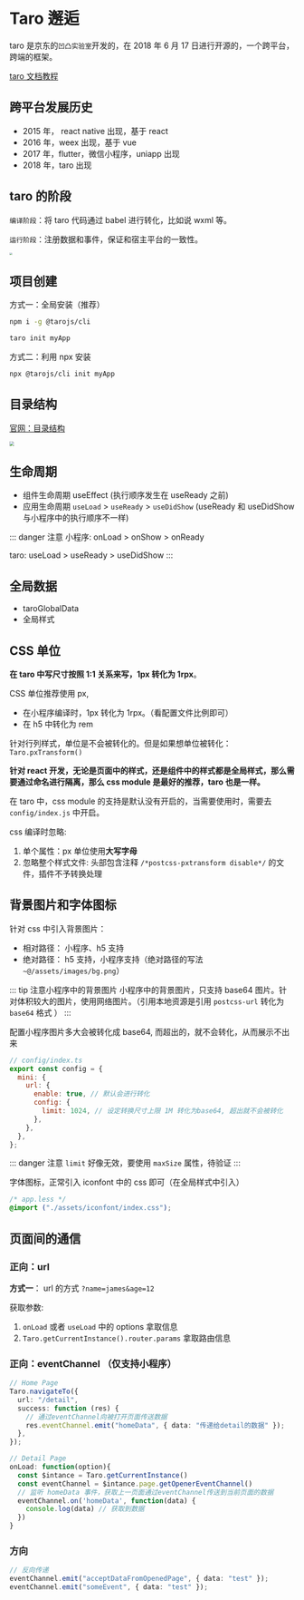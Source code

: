 # Taro 邂逅

taro 是京东的`凹凸实验室`开发的，在 2018 年 6 月 17 日进行开源的，一个跨平台，跨端的框架。

[taro 文档教程](https://taro-docs.jd.com/docs/)

## 跨平台发展历史

- 2015 年， react native 出现，基于 react
- 2016 年，weex 出现，基于 vue
- 2017 年，flutter，微信小程序，uniapp 出现
- 2018 年，taro 出现

## taro 的阶段

`编译阶段`：将 taro 代码通过 babel 进行转化，比如说 wxml 等。

`运行阶段`：注册数据和事件，保证和宿主平台的一致性。

<img src="/images/frames/taro/taro_01.png" style="zoom:30%;" />

## 项目创建

方式一：全局安装（推荐）

```bash
npm i -g @tarojs/cli

taro init myApp
```

方式二：利用 npx 安装

```bash
npx @tarojs/cli init myApp
```

## 目录结构

[官网：目录结构](https://taro-docs.jd.com/docs/folder)

<img src="/images/frames/taro/taro_02.png" style="zoom:50%;" />

## 生命周期

- 组件生命周期 useEffect (执行顺序发生在 useReady 之前)
- 应用生命周期 `useLoad` > `useReady` > `useDidShow` (useReady 和 useDidShow 与小程序中的执行顺序不一样)

::: danger 注意
小程序: onLoad > onShow > onReady

taro: useLoad > useReady > useDidShow
:::

## 全局数据

- taroGlobalData
- 全局样式

## CSS 单位

**在 taro 中写尺寸按照 1:1 关系来写，1px 转化为 1rpx**。

CSS 单位推荐使用 px,

- 在小程序编译时，1px 转化为 1rpx。（看配置文件比例即可）
- 在 h5 中转化为 rem

针对行列样式，单位是不会被转化的。但是如果想单位被转化：`Taro.pxTransform()`

**针对 react 开发，无论是页面中的样式，还是组件中的样式都是全局样式，那么需要通过命名进行隔离，那么 css module 是最好的推荐，taro 也是一样。**

在 taro 中，css module 的支持是默认没有开启的，当需要使用时，需要去 `config/index.js` 中开启。

css 编译时忽略:

1. 单个属性：px 单位使用**大写字母**
2. 忽略整个样式文件: 头部包含注释 `/*postcss-pxtransform disable*/` 的文件，插件不予转换处理

## 背景图片和字体图标

针对 css 中引入背景图片：

- 相对路径： 小程序、h5 支持
- 绝对路径： h5 支持，小程序支持（绝对路径的写法 `~@/assets/images/bg.png`）

::: tip 注意小程序中的背景图片
小程序中的背景图片，只支持 base64 图片。针对体积较大的图片，使用网络图片。（引用本地资源是引用 `postcss-url` 转化为 `base64` 格式 ）
:::

配置小程序图片多大会被转化成 base64, 而超出的，就不会转化，从而展示不出来

```js
// config/index.ts
export const config = {
  mini: {
    url: {
      enable: true, // 默认会进行转化
      config: {
        limit: 1024, // 设定转换尺寸上限 1M 转化为base64, 超出就不会被转化
      },
    },
  },
};
```

::: danger 注意
`limit` 好像无效，要使用 `maxSize` 属性，待验证
:::

字体图标，正常引入 iconfont 中的 css 即可（在全局样式中引入）

```css
/* app.less */
@import ("./assets/iconfont/index.css");
```

## 页面间的通信

### 正向：url

**方式一**： url 的方式 `?name=james&age=12`

获取参数:

1. `onLoad` 或者 `useLoad` 中的 options 拿取信息
2. `Taro.getCurrentInstance().router.params` 拿取路由信息

### 正向：eventChannel （仅支持小程序）

```ts
// Home Page
Taro.navigateTo({
  url: "/detail",
  success: function (res) {
    // 通过eventChannel向被打开页面传送数据
    res.eventChannel.emit("homeData", { data: "传递给detail的数据" });
  },
});
```

```ts
// Detail Page
onLoad: function(option){
  const $intance = Taro.getCurrentInstance()
  const eventChannel = $intance.page.getOpenerEventChannel()
  // 监听 homeData 事件，获取上一页面通过eventChannel传送到当前页面的数据
  eventChannel.on('homeData', function(data) {
    console.log(data) // 获取到数据
  })
}
```

### 方向

```ts
// 反向传递
eventChannel.emit("acceptDataFromOpenedPage", { data: "test" });
eventChannel.emit("someEvent", { data: "test" });
```
